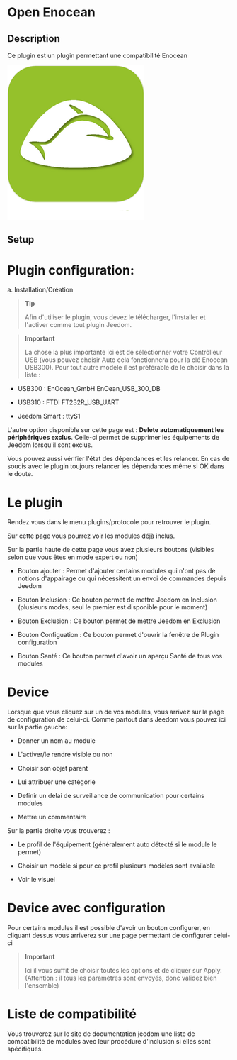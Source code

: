 Open Enocean 
============

Description 
-----------

Ce plugin est un plugin permettant une compatibilité Enocean

![openenocean icon](./images/openenocean_icon.png)

Setup 
-------------

Plugin configuration: 
========================

a.  Installation/Création

> **Tip**
>
> Afin d'utiliser le plugin, vous devez le télécharger, l'installer et
> l'activer comme tout plugin Jeedom.

> **Important**
>
> La chose la plus importante ici est de sélectionner votre Contrôlleur
> USB (vous pouvez choisir Auto cela fonctionnera pour la clé Enocean
> USB300). Pour tout autre modèle il est préférable de le choisir dans
> la liste :

-   USB300 : EnOcean\_GmbH EnOean\_USB\_300\_DB

-   USB310 : FTDI FT232R\_USB\_UART

-   Jeedom Smart : ttyS1

L'autre option disponible sur cette page est : **Delete
automatiquement les périphériques exclus**. Celle-ci permet de supprimer
les équipements de Jeedom lorsqu'il sont exclus.

Vous pouvez aussi vérifier l'état des dépendances et les relancer. En
cas de soucis avec le plugin toujours relancer les dépendances même si
OK dans le doute.

Le plugin 
=========

Rendez vous dans le menu plugins/protocole pour retrouver le plugin.

Sur cette page vous pourrez voir les modules déjà inclus.

Sur la partie haute de cette page vous avez plusieurs boutons (visibles
selon que vous êtes en mode expert ou non)

-   Bouton ajouter : Permet d'ajouter certains modules qui n'ont pas de
    notions d'appairage ou qui nécessitent un envoi de commandes depuis
    Jeedom

-   Bouton Inclusion : Ce bouton permet de mettre Jeedom en Inclusion
    (plusieurs modes, seul le premier est disponible pour le moment)

-   Bouton Exclusion : Ce bouton permet de mettre Jeedom en Exclusion

-   Bouton Configuation : Ce bouton permet d'ouvrir la fenêtre de
    Plugin configuration

-   Bouton Santé : Ce bouton permet d'avoir un aperçu Santé de tous vos
    modules

Device 
==========

Lorsque que vous cliquez sur un de vos modules, vous arrivez sur la page
de configuration de celui-ci. Comme partout dans Jeedom vous pouvez ici
sur la partie gauche:

-   Donner un nom au module

-   L'activer/le rendre visible ou non

-   Choisir son objet parent

-   Lui attribuer une catégorie

-   Definir un delai de surveillance de communication pour certains
    modules

-   Mettre un commentaire

Sur la partie droite vous trouverez :

-   Le profil de l'équipement (généralement auto détecté si le module
    le permet)

-   Choisir un modèle si pour ce profil plusieurs modèles sont
    available

-   Voir le visuel

Device avec configuration 
=============================

Pour certains modules il est possible d'avoir un bouton configurer, en
cliquant dessus vous arriverez sur une page permettant de configurer
celui-ci

> **Important**
>
> Ici il vous suffit de choisir toutes les options et de cliquer sur
> Apply. (Attention : il tous les paramètres sont envoyés, donc
> validez bien l'ensemble)

Liste de compatibilité 
======================

Vous trouverez sur le site de documentation jeedom une liste de
compatibilité de modules avec leur procédure d'inclusion si elles sont
spécifiques.

